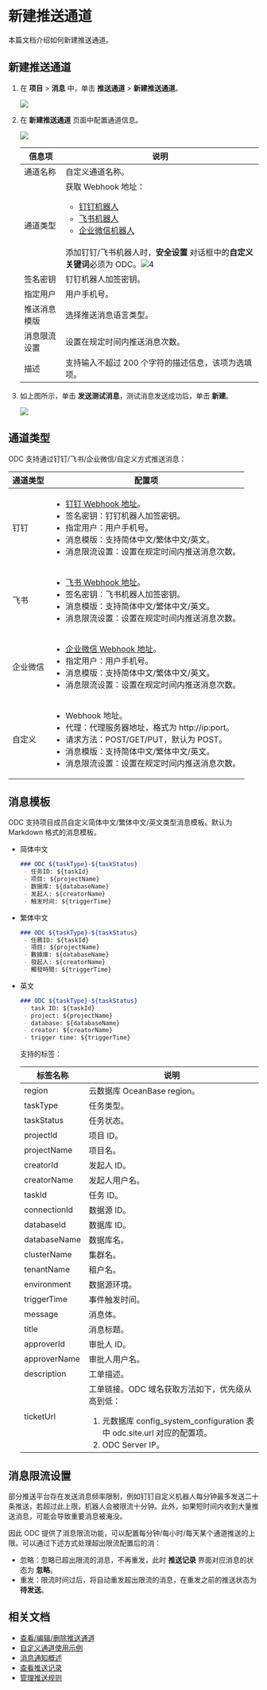 # 新建推送通道

本篇文档介绍如何新建推送通道。

## 新建推送通道

1. 在 **项目** > **消息** 中，单击 **推送通道** > **新建推送通道**。

   <img src="https://obbusiness-private.oss-cn-shanghai.aliyuncs.com/doc/img/odc/424/700.database-change-management/1000.message-notification/2.png">

2. 在 **新建推送通道** 页面中配置通道信息。

   <img src="https://obbusiness-private.oss-cn-shanghai.aliyuncs.com/doc/img/odc/424/700.database-change-management/1000.message-notification/3.png">

   |  信息项   |说明|
   |--------|-------|
   | 通道名称    | 自定义通道名称。|
   |通道类型|获取 Webhook 地址：<ul><li>[钉钉机器人](https://help.aliyun.com/zh/arms/alarm-operation-center/obtain-the-webhook-url-of-a-dingtalk-chatbot)</li><li>[飞书机器人](https://open.feishu.cn/document/client-docs/bot-v3/add-custom-bot)</li><li>[企业微信机器人](https://help.aliyun.com/zh/arms/alarm-operation-center/wecom-chatbots)</li></ul><br>添加钉钉/飞书机器人时，**安全设置** 对话框中的<strong>自定义关键词</strong>必须为 ODC。![4](https://obbusiness-private.oss-cn-shanghai.aliyuncs.com/doc/img/odc/424/700.database-change-management/1000.message-notification/4.png)|
   |签名密钥|钉钉机器人加签密钥。|
   |指定用户|用户手机号。|
   |推送消息模版|选择推送消息语言类型。|
   |消息限流设置|设置在规定时间内推送消息次数。|
   |描述|支持输入不超过 200 个字符的描述信息，该项为选填项。|

3. 如上图所示，单击 **发送测试消息**，测试消息发送成功后，单击 **新建**。

   <img src="https://obbusiness-private.oss-cn-shanghai.aliyuncs.com/doc/img/odc/424/700.database-change-management/1000.message-notification/5.png">

## 通道类型

ODC 支持通过钉钉/飞书/企业微信/自定义方式推送消息：

|  通道类型   |配置项|
|--------|-------|
| 钉钉    | <ul><li>[钉钉 Webhook 地址](https://help.aliyun.com/zh/arms/alarm-operation-center/obtain-the-webhook-url-of-a-dingtalk-chatbot)。</li><li>签名密钥：钉钉机器人加签密钥。</li><li>指定用户：用户手机号。</li><li>消息模版：支持简体中文/繁体中文/英文。</li><li>消息限流设置：设置在规定时间内推送消息次数。</li></ul>|
| 飞书   |<ul><li>[飞书 Webhook 地址](https://open.feishu.cn/document/client-docs/bot-v3/add-custom-bot)。</li><li>签名密钥：飞书机器人加签密钥。</li><li>消息模版：支持简体中文/繁体中文/英文。</li><li>消息限流设置：设置在规定时间内推送消息次数。</li></ul> |
| 企业微信    | <ul><li>[企业微信 Webhook 地址](https://help.aliyun.com/zh/arms/alarm-operation-center/wecom-chatbots)。</li><li>指定用户：用户手机号。</li><li>消息模版：支持简体中文/繁体中文/英文。</li><li>消息限流设置：设置在规定时间内推送消息次数。</li></ul>|
|  自定义   |<ul><li>Webhook 地址。</li><li>代理：代理服务器地址，格式为 http://ip:port。</li><li>请求方法：POST/GET/PUT，默认为 POST。</li><li>消息模版：支持简体中文/繁体中文/英文。</li><li>消息限流设置：设置在规定时间内推送消息次数。</li></ul> |

## 消息模板

ODC 支持项目成员自定义简体中文/繁体中文/英文类型消息模板。默认为 Markdown 格式的消息模板。

- 简体中文

    ```markdown
    ### ODC ${taskType}-${taskStatus}
     - 任务ID: ${taskId}
     - 项目: ${projectName}
     - 数据库: ${databaseName}
     - 发起人: ${creatorName}
     - 触发时间: ${triggerTime}
    ```

- 繁体中文

    ```markdown
    ### ODC ${taskType}-${taskStatus}
     - 任務ID: ${taskId}
     - 項目: ${projectName}
     - 數據庫: ${databaseName}
     - 發起人: ${creatorName}
     - 觸發時間: ${triggerTime}
    ```

- 英文

    ```markdown
    ### ODC ${taskType}-${taskStatus}
     - task ID: ${taskId}
     - project: ${projectName}
     - database: ${databaseName}
     - creator: ${creatorName}
     - trigger time: ${triggerTime}
    ```

  支持的标签：

  |  标签名称   |说明|
  |--------|-------|
  | region | 云数据库 OceanBase region。 |
  | taskType | 任务类型。 |
  | taskStatus | 任务状态。 |
  | projectId | 项目 ID。 |
  | projectName | 项目名。 |
  | creatorId | 发起人 ID。 |
  | creatorName | 发起人用户名。 |
  | taskId | 任务 ID。 |
  | connectionId | 数据源 ID。 |
  | databaseId | 数据库 ID。 |
  | databaseName | 数据库名。 |
  | clusterName | 集群名。 |
  | tenantName | 租户名。 |
  | environment | 数据源环境。 |
  | triggerTime | 事件触发时间。 |
  | message | 消息体。 |
  | title | 消息标题。 |
  | approverId | 审批人 ID。 |
  | approverName | 审批人用户名。 |
  |description|工单描述。|
  |ticketUrl|工单链接。ODC 域名获取方法如下，优先级从高到低：<ol><li>元数据库 config_system_configuration 表中 odc.site.url 对应的配置项。</li><li>ODC Server IP。</li></ul>|

## 消息限流设置

部分推送平台存在发送消息频率限制，例如钉钉自定义机器人每分钟最多发送二十条推送，若超过此上限，机器人会被限流十分钟。此外，如果短时间内收到大量推送消息，可能会导致重要消息被淹没。

因此 ODC 提供了消息限流功能，可以配置每分钟/每小时/每天某个通道推送的上限。可以通过下述方式处理超出限流配置后的消：

- 忽略：忽略已超出限流的消息，不再重发，此时 **推送记录** 界面对应消息的状态为 **忽略**。
- 重发：限流时间过后，将自动重发超出限流的消息，在重发之前的推送状态为 **待发送**。

## 相关文档

<p class="relate-doc"/>

* [查看/编辑/删除推送通道](200.view-edit-delete-notification-channel.md)
* [自定义通道使用示例](200.view-edit-delete-notification-channel.md)
* [消息通知概述](../100.overview.md)
* [查看推送记录](../200.notification-history.md)
* [管理推送规则](../400.manage-notification-rules.md)